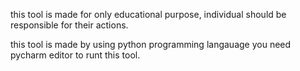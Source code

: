 this tool is made for only educational purpose, individual should be responsible for their actions.

this tool is made by using python programming langauage 
you need  pycharm editor to runt this tool.
